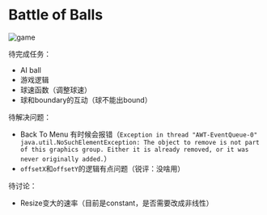 # Battle of Balls

![game](https://github.com/yixiaowang2001/COMP-128_FP/blob/main/res/Pic1.png)

待完成任务：
+ AI ball
+ 游戏逻辑
+ 球速函数（调整球速）
+ 球和boundary的互动（球不能出bound）

待解决问题：
+ Back To Menu 有时候会报错（`Exception in thread "AWT-EventQueue-0" java.util.NoSuchElementException: The object to remove is not part of this graphics group. Either it is already removed, or it was never originally added.`）
+ `offsetX`和`offsetY`的逻辑有点问题（锐评：没啥用）

待讨论：
+ Resize变大的速率（目前是constant，是否需要改成非线性）